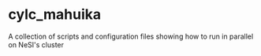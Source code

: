 # cylc_mahuika
A collection of scripts and configuration files showing how to run in parallel on NeSI's cluster
